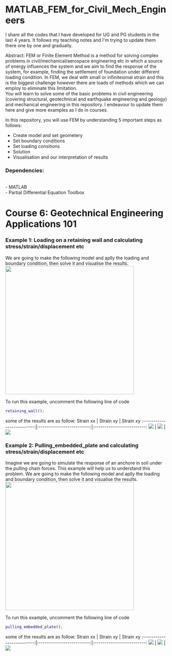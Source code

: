 # MATLAB_FEM_for_Civil_Mech_Engineers

I share all the codes that I have developed for UG and PG students in the last 4 years. It follows my teaching notes and I'm trying to update them there one by one and gradually. <br>

Abstract: FEM or Finite Element Method is a method for solving complex problems in civil/mechanical/aerospace engineering etc in which a source of energy influences the system and we aim to find the response of the system, for example, finding the settlement of foundation under different loading condition. In FEM, we deal with small or infinitesimal strain and this is the biggest challenge however there are loads of methods which we can employ to eliminate this limitation.<br>
You will learn to solve some of the basic problems in civil engineering (covering structural, geotechnical and earthquake engineering and geology) and mechanical engineering in this repository. I endeavour to update them here and give more examples as I do in courses. <br>

In this repository, you will use FEM by understanding 5 important steps as follows:<br>
<ul>
  <li>Create model and set geometery</li>
  <li>Set boundary conditions</li>
  <li>Set loading consitions</li>
  <li>Solution</li>
  <li>Visualisation and our interpretation of results</li>
</ul>

<h3>Dependencies:</h3><br>
 - MATLAB <br>
 - Partial Differential Equation Toolbox<br>


# Course 6: Geotechnical Engineering Applications 101

<h3>Example 1: Loading on a retaining wall and calculating stress/strain/displacement etc</h3>
We are going to make the following model and aplly the loading and boundary condition, then solve it and visualise the results.<br>

<img width=400 height=400 src="/Figures/Retaining wall - model.jpg" type="image/tiff" negative=yes>

To run this example, uncomment the following line of code<br>
```MATLAB
retaining_wall();
```
some of the results are as follow:
Strain xx             |  Strain xy             |  Strain xy
:-------------------------:|:-------------------------:|:-------------------------:
![](https://github.com/mshadlou/MATLAB_FEM_for_Civil_Mech_Engineers/blob/main/Figures/Retaining%20wall%20-%20strain%20xx.jpg)  |  ![](https://github.com/mshadlou/MATLAB_FEM_for_Civil_Mech_Engineers/blob/main/Figures/Retaining%20wall%20-%20strain%20xy.jpg)  |  ![](https://github.com/mshadlou/MATLAB_FEM_for_Civil_Mech_Engineers/blob/main/Figures/Retaining%20wall%20-%20strain%20yy.jpg)

<h3>Example 2: Pulling_embedded_plate and calculating stress/strain/displacement etc</h3>
Imagine we are going to simulate the response of an anchore in soil under the pulling chain forces. This example will help us to understand this problem.
We are going to make the following model and aplly the loading and boundary condition, then solve it and visualise the results.<br>

<img width=400 height=400 src="/Figures/Pulling embedded plate - model.jpg" type="image/tiff" negative=yes>

To run this example, uncomment the following line of code<br>
```MATLAB
pulling_embedded_plate();
```
some of the results are as follow:
Strain xx             |  Strain xy             |  Strain xy
:-------------------------:|:-------------------------:|:-------------------------:
![](https://github.com/mshadlou/MATLAB_FEM_for_Civil_Mech_Engineers/blob/main/Figures/Pulling%20embedded%20plate%20-%20strain%20xx.jpg)  |  ![](https://github.com/mshadlou/MATLAB_FEM_for_Civil_Mech_Engineers/blob/main/Figures/Pulling%20embedded%20plate%20-%20strain%20xy.jpg)  |  ![](https://github.com/mshadlou/MATLAB_FEM_for_Civil_Mech_Engineers/blob/main/Figures/Pulling%20embedded%20plate%20-%20strain%20yy.jpg)






